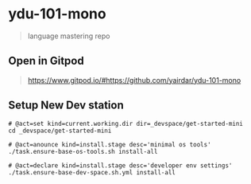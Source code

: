 # ydu-101-mono

> language mastering repo

## Open in Gitpod

> https://www.gitpod.io/#https://github.com/yairdar/ydu-101-mono

## Setup New Dev station

```shell
# @act=set kind=current.working.dir dir=_devspace/get-started-mini
cd _devspace/get-started-mini

# @act=anounce kind=install.stage desc='minimal os tools'
./task.ensure-base-os-tools.sh install-all

# @act=declare kind=install.stage desc='developer env settings'
./task.ensure-base-dev-space.sh.yml install-all
```


